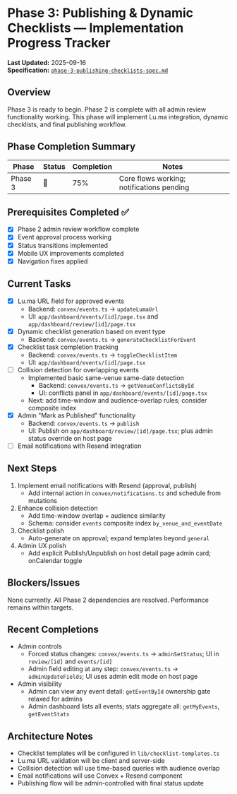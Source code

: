 # Phase 3: Publishing & Dynamic Checklists — Implementation Progress Tracker

**Last Updated:** 2025-09-16  
**Specification:** [`phase-3-publishing-checklists-spec.md`](file:///Users/ray/workspace/htw-hackathon-2025-rayfernando/documentation/features/active/phase-3-publishing-checklists-spec.md)

## Overview

Phase 3 is ready to begin. Phase 2 is complete with all admin review functionality working. This phase will implement Lu.ma integration, dynamic checklists, and final publishing workflow.

## Phase Completion Summary

| Phase   | Status | Completion | Notes                                     |
| ------- | ------ | ---------- | ----------------------------------------- |
| Phase 3 | 🚀     | 75%        | Core flows working; notifications pending |

## Prerequisites Completed ✅

- [x] Phase 2 admin review workflow complete
- [x] Event approval process working
- [x] Status transitions implemented
- [x] Mobile UX improvements completed
- [x] Navigation fixes applied

## Current Tasks

- [x] Lu.ma URL field for approved events
  - Backend: `convex/events.ts` → `updateLumaUrl`
  - UI: `app/dashboard/events/[id]/page.tsx` and `app/dashboard/review/[id]/page.tsx`
- [x] Dynamic checklist generation based on event type
  - Backend: `convex/events.ts` → `generateChecklistForEvent`
- [x] Checklist task completion tracking
  - Backend: `convex/events.ts` → `toggleChecklistItem`
  - UI: `app/dashboard/events/[id]/page.tsx`
- [ ] Collision detection for overlapping events
  - Implemented basic same-venue same-date detection
    - Backend: `convex/events.ts` → `getVenueConflictsById`
    - UI: conflicts panel in `app/dashboard/events/[id]/page.tsx`
  - Next: add time-window and audience-overlap rules; consider composite index
- [x] Admin "Mark as Published" functionality
  - Backend: `convex/events.ts` → `publish`
  - UI: Publish on `app/dashboard/review/[id]/page.tsx`; plus admin status override on host page
- [ ] Email notifications with Resend integration

## Next Steps

1. Implement email notifications with Resend (approval, publish)
   - Add internal action in `convex/notifications.ts` and schedule from mutations
2. Enhance collision detection
   - Add time-window overlap + audience similarity
   - Schema: consider `events` composite index `by_venue_and_eventDate`
3. Checklist polish
   - Auto-generate on approval; expand templates beyond `general`
4. Admin UX polish
   - Add explicit Publish/Unpublish on host detail page admin card; onCalendar toggle

## Blockers/Issues

None currently. All Phase 2 dependencies are resolved. Performance remains within targets.

## Recent Completions

- Admin controls
  - Forced status changes: `convex/events.ts` → `adminSetStatus`; UI in `review/[id]` and `events/[id]`
  - Admin field editing at any step: `convex/events.ts` → `adminUpdateFields`; UI uses admin edit mode on host page
- Admin visibility
  - Admin can view any event detail: `getEventById` ownership gate relaxed for admins
  - Admin dashboard lists all events; stats aggregate all: `getMyEvents`, `getEventStats`

## Architecture Notes

- Checklist templates will be configured in `lib/checklist-templates.ts`
- Lu.ma URL validation will be client and server-side
- Collision detection will use time-based queries with audience overlap
- Email notifications will use Convex + Resend component
- Publishing flow will be admin-controlled with final status update
